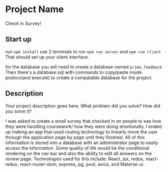 # Project Name

Check in Survey!

## Start up
run `npm install`
use 2 terminals to run `npm run server` and `npm run client`
That should set up your client interface. 

for the database you will need to create a database named `prime_feedback`.
Then there's a database.sql with commands to copy/paste inside postico(and execute) to create a compatable database for the project.

## Description

Your project description goes here. What problem did you solve? How did you solve it?

I was asked to create a small survey that checked in on people to see how they were handling coursework/ how they were doing emotionally.
I ended up making an app that used routing technology to linearly move the user through the application page by page until they finished. All of this information is stored into a database with an administrator page to easily access the information. Some quality of life would be the conditional rendering on the nav bar and also the ability to edit all answers on the review page. 
Technologies used for this include: React, jsx, redux, react-redux, react-router-dom, express, pg, pool, axios, and Material-ui. 
